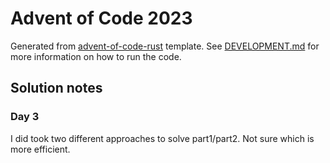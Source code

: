 # Advent of Code 2023
Generated from [advent-of-code-rust](<https://github.com/fspoettel/advent-of-code-rust>) template.
See [DEVELOPMENT.md](DEVELOPMENT.md) for more information on how to run the code.

## Solution notes 

### Day 3
I did took two different approaches to solve part1/part2. Not sure which is more efficient. 